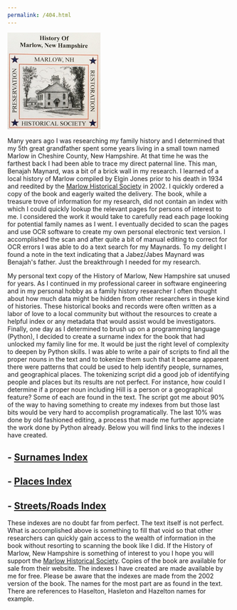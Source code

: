 ```yaml
---
permalink: /404.html
---
```

![History of Marlow cover picture](marlow_cover.png)

Many years ago I was researching my family history and I determined that my 5th great grandfather spent some years living in a small town named Marlow in Cheshire County, New Hampshire. At that time he was the farthest back I had been able to trace my direct paternal line.  This man, Benajah Maynard, was a bit of a brick wall in my research.  I learned of a local history of Marlow compiled by Elgin Jones prior to his death in 1934 and reedited by the [Marlow Historical Society](http://www.marlownewhampshire.org/marlow-historical-society.php) in 2002. I quickly ordered a copy of the book and eagerly waited the delivery.  The book, while a treasure trove of information for my research, did not contain an index with which I could quickly lookup the relevant pages for persons of interest to me. I considered the work it would take to carefully read each page looking for potential family names as I went. I eventually decided to scan the pages and use OCR software to create my own personal electronic text version.  I accomplished the scan and after quite a bit of manual editing to correct for OCR errors I was able to do a text search for my Maynards.  To my delight I found a note in the text indicating that a Jabez/Jabes Maynard was Benajah's father.  Just the breakthrough I needed for my research.

My personal text copy of the History of Marlow, New Hampshire sat unused for years.  As I continued in my professional career in software engineering and in my personal hobby as a family history researcher I often thought about how much data might be hidden from other researchers in these kind of histories.  These historical books and records were often written as a labor of love to a local community but without the resources to create a helpful index or any metadata that would assist would be investigators. Finally, one day as I determined to brush up on a programming language (Python),  I decided to create a surname index for the book that had unlocked my family line for me.  It would be just the right level of complexity to deepen by Python skills.  I was able to write a pair of scripts to find all the proper nouns in the text and to tokenize them such that it became apparent there were patterns that could be used to help identify people, surnames, and geographical places. The tokenizing script did a good job of identifying people and places but its results are not perfect. For instance, how could I determine if a proper noun including Hill is a person or a geographical feature? Some of each are found in the text.  The script got me about 90% of the way to having something to create my indexes from but those last bits would be very hard to accomplish programatically.  The last 10% was done by old fashioned editing, a process that made me further appreciate the work done by Python already. Below you will find links to the indexes I have created.

## - [Surnames Index](Surname.txt)
## - [Places Index](Places.txt)
## - [Streets/Roads Index](Streets.txt)

These indexes are no doubt far from perfect. The text itself is not perfect. What is accomplished above is something to fill that void so that other researchers can quickly gain access to the wealth of information in the book without resorting to scanning the book like I did.  If the History of Marlow, New Hampshire is something of interest to you I hope you will support the [Marlow Historical Society](http://www.marlownewhampshire.org/marlow-historical-society.php).  Copies of the book are available for sale from their website.  The indexes I have created are made available by me for free. Please be aware that the indexes are made from the 2002 version of the book. The names for the most part are as found in the text. There are references to Haselton, Hasleton and Hazelton names for example.
